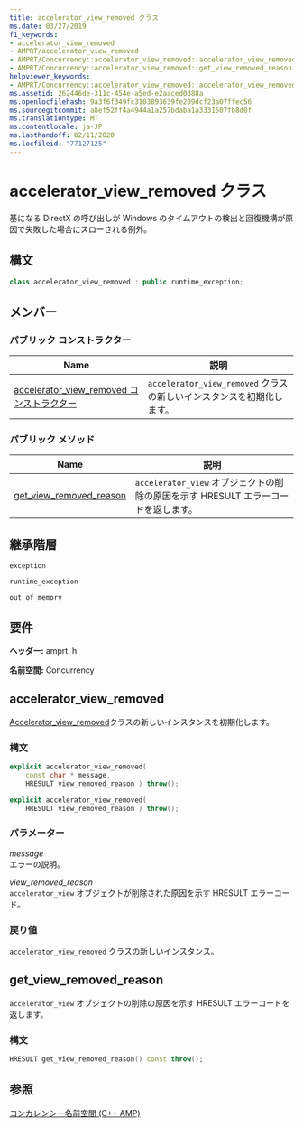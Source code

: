 ```yaml
---
title: accelerator_view_removed クラス
ms.date: 03/27/2019
f1_keywords:
- accelerator_view_removed
- AMPRT/accelerator_view_removed
- AMPRT/Concurrency::accelerator_view_removed::accelerator_view_removed
- AMPRT/Concurrency::accelerator_view_removed::get_view_removed_reason
helpviewer_keywords:
- AMPRT/Concurrency::accelerator_view_removed::accelerator_view_removed Class
ms.assetid: 262446de-311c-454e-a5ed-e2aaced0d88a
ms.openlocfilehash: 9a3f6f349fc3103893639fe209dcf23a07ffec56
ms.sourcegitcommit: a8ef52ff4a4944a1a257bdaba1a3331607fb8d0f
ms.translationtype: MT
ms.contentlocale: ja-JP
ms.lasthandoff: 02/11/2020
ms.locfileid: "77127125"
---
```

# <a name="accelerator_view_removed-class"></a>accelerator_view_removed クラス

基になる DirectX の呼び出しが Windows のタイムアウトの検出と回復機構が原因で失敗した場合にスローされる例外。

## <a name="syntax"></a>構文

```cpp
class accelerator_view_removed : public runtime_exception;
```

## <a name="members"></a>メンバー

### <a name="public-constructors"></a>パブリック コンストラクター

|Name|説明|
|----------|-----------------|
|[accelerator_view_removed コンストラクター](#ctor)|`accelerator_view_removed` クラスの新しいインスタンスを初期化します。|

### <a name="public-methods"></a>パブリック メソッド

|Name|説明|
|----------|-----------------|
|[get_view_removed_reason](#get_view_removed_reason)|`accelerator_view` オブジェクトの削除の原因を示す HRESULT エラーコードを返します。|

## <a name="inheritance-hierarchy"></a>継承階層

`exception`

`runtime_exception`

`out_of_memory`

## <a name="requirements"></a>要件

**ヘッダー:** amprt. h

**名前空間:** Concurrency

## <a name="ctor"></a>accelerator_view_removed

[Accelerator_view_removed](accelerator-view-removed-class.md)クラスの新しいインスタンスを初期化します。

### <a name="syntax"></a>構文

```cpp
explicit accelerator_view_removed(
    const char * message,
    HRESULT view_removed_reason ) throw();

explicit accelerator_view_removed(
    HRESULT view_removed_reason ) throw();
```

### <a name="parameters"></a>パラメーター

*message*<br/>
エラーの説明。

*view_removed_reason*<br/>
`accelerator_view` オブジェクトが削除された原因を示す HRESULT エラーコード。

### <a name="return-value"></a>戻り値

`accelerator_view_removed` クラスの新しいインスタンス。

## <a name="get_view_removed_reason"></a>get_view_removed_reason

`accelerator_view` オブジェクトの削除の原因を示す HRESULT エラーコードを返します。

### <a name="syntax"></a>構文

```cpp
HRESULT get_view_removed_reason() const throw();
```

## <a name="see-also"></a>参照

[コンカレンシー名前空間 (C++ AMP)](concurrency-namespace-cpp-amp.md)

